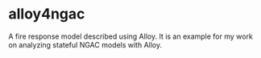 # alloy4ngac
A fire response model described using Alloy. It is an example for my work on analyzing stateful NGAC models with Alloy.
